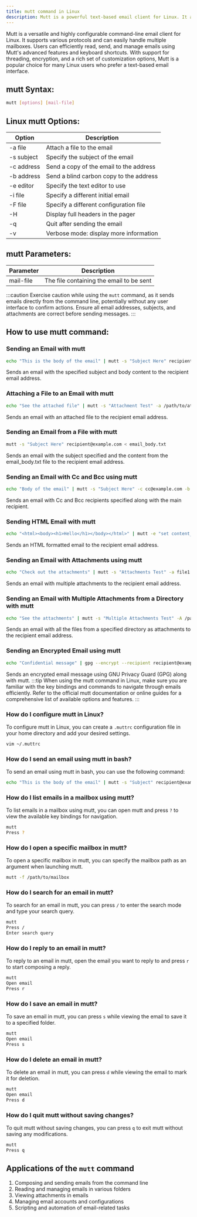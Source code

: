 ```yaml
---
title: mutt command in Linux
description: Mutt is a powerful text-based email client for Linux. It allows users to read and send emails from the command line efficiently.
---
```


Mutt is a versatile and highly configurable command-line email client for Linux. It supports various protocols and can easily handle multiple mailboxes. Users can efficiently read, send, and manage emails using Mutt's advanced features and keyboard shortcuts. With support for threading, encryption, and a rich set of customization options, Mutt is a popular choice for many Linux users who prefer a text-based email interface.

## mutt Syntax:
```bash
mutt [options] [mail-file]
```
## Linux mutt Options:
| Option                  | Description                             |
|-------------------------|-----------------------------------------|
| -a file                 | Attach a file to the email              |
| -s subject              | Specify the subject of the email        |
| -c address              | Send a copy of the email to the address |
| -b address              | Send a blind carbon copy to the address |
| -e editor               | Specify the text editor to use          |
| -i file                 | Specify a different initial email       |
| -F file                 | Specify a different configuration file  |
| -H                      | Display full headers in the pager       |
| -q                      | Quit after sending the email            |
| -v                      | Verbose mode: display more information  |

## mutt Parameters:
| Parameter   | Description                                |
|-------------|--------------------------------------------|
| mail-file   | The file containing the email to be sent   |

:::caution
Exercise caution while using the `mutt` command, as it sends emails directly from the command line, potentially without any user interface to confirm actions. Ensure all email addresses, subjects, and attachments are correct before sending messages.
:::
## How to use mutt command:
### Sending an Email with mutt
```bash
echo "This is the body of the email" | mutt -s "Subject Here" recipient@example.com
```
Sends an email with the specified subject and body content to the recipient email address.

### Attaching a File to an Email with mutt
```bash
echo "See the attached file" | mutt -s "Attachment Test" -a /path/to/attachment.txt recipient@example.com
```
Sends an email with an attached file to the recipient email address.

### Sending an Email from a File with mutt
```bash
mutt -s "Subject Here" recipient@example.com < email_body.txt
```
Sends an email with the subject specified and the content from the email_body.txt file to the recipient email address.

### Sending an Email with Cc and Bcc using mutt
```bash
echo "Body of the email" | mutt -s "Subject Here" -c cc@example.com -b bcc@example.com recipient@example.com
```
Sends an email with Cc and Bcc recipients specified along with the main recipient.

### Sending HTML Email with mutt
```bash
echo "<html><body><h1>Hello</h1></body></html>" | mutt -e "set content_type=text/html" -s "HTML Email Test" recipient@example.com
```
Sends an HTML formatted email to the recipient email address.

### Sending an Email with Attachments using mutt
```bash
echo "Check out the attachments" | mutt -s "Attachments Test" -a file1.txt -a file2.jpg recipient@example.com
```
Sends an email with multiple attachments to the recipient email address.

### Sending an Email with Multiple Attachments from a Directory with mutt
```bash
echo "See the attachments" | mutt -s "Multiple Attachments Test" -A /path/to/attachments_directory/ recipient@example.com
```
Sends an email with all the files from a specified directory as attachments to the recipient email address.

### Sending an Encrypted Email using mutt
```bash
echo "Confidential message" | gpg --encrypt --recipient recipient@example.com | mutt -s "Encryption Test" recipient@example.com
```
Sends an encrypted email message using GNU Privacy Guard (GPG) along with mutt.
:::tip
When using the mutt command in Linux, make sure you are familiar with the key bindings and commands to navigate through emails efficiently. Refer to the official mutt documentation or online guides for a comprehensive list of available options and features.
:::

### How do I configure mutt in Linux?
To configure mutt in Linux, you can create a `.muttrc` configuration file in your home directory and add your desired settings. 
```bash
vim ~/.muttrc
```

### How do I send an email using mutt in bash?
To send an email using mutt in bash, you can use the following command:
```bash
echo "This is the body of the email" | mutt -s "Subject" recipient@example.com
```

### How do I list emails in a mailbox using mutt?
To list emails in a mailbox using mutt, you can open mutt and press `?` to view the available key bindings for navigation.
```bash
mutt
Press ?
```

### How do I open a specific mailbox in mutt?
To open a specific mailbox in mutt, you can specify the mailbox path as an argument when launching mutt.
```bash
mutt -f /path/to/mailbox
```

### How do I search for an email in mutt?
To search for an email in mutt, you can press `/` to enter the search mode and type your search query.
```bash
mutt
Press /
Enter search query
```

### How do I reply to an email in mutt?
To reply to an email in mutt, open the email you want to reply to and press `r` to start composing a reply.
```bash
mutt
Open email
Press r
```

### How do I save an email in mutt?
To save an email in mutt, you can press `s` while viewing the email to save it to a specified folder.
```bash
mutt
Open email
Press s
```

### How do I delete an email in mutt?
To delete an email in mutt, you can press `d` while viewing the email to mark it for deletion.
```bash
mutt
Open email
Press d
```

### How do I quit mutt without saving changes?
To quit mutt without saving changes, you can press `q` to exit mutt without saving any modifications.
```bash
mutt
Press q
```

## Applications of the `mutt` command

1. Composing and sending emails from the command line
2. Reading and managing emails in various folders
3. Viewing attachments in emails
4. Managing email accounts and configurations
5. Scripting and automation of email-related tasks